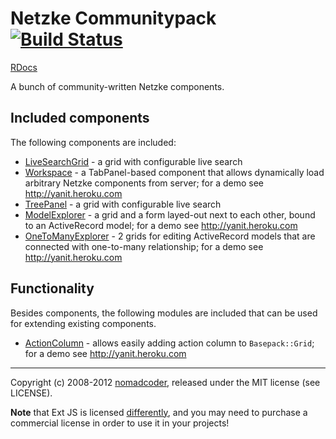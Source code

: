 # Netzke Communitypack [![Build Status](https://secure.travis-ci.org/nomadcoder/netzke-communitypack.png?branch=master)](http://travis-ci.org/nomadcoder/netzke-communitypack)

[RDocs](http://rdoc.info/github/netzke/netzke-communitypack)

A bunch of community-written Netzke components.

## Included components

The following components are included:

* [LiveSearchGrid](http://rdoc.info/github/netzke/netzke-communitypack/Netzke/Communitypack/LiveSearchGrid) - a grid with configurable live search
* [Workspace](http://rdoc.info/github/netzke/netzke-communitypack/Netzke/Communitypack/Workspace) - a TabPanel-based component that allows dynamically load arbitrary Netzke components from server; for a demo see http://yanit.heroku.com
* [TreePanel](http://rdoc.info/github/netzke/netzke-communitypack/Netzke/Communitypack/TreePanel) - a grid with configurable live search
* [ModelExplorer](http://rdoc.info/github/netzke/netzke-communitypack/Netzke/Communitypack/ModelExplorer) - a grid and a form layed-out next to each other, bound to an ActiveRecord model; for a demo see http://yanit.heroku.com
* [OneToManyExplorer](http://rdoc.info/github/netzke/netzke-communitypack/Netzke/Communitypack/OneToManyExplorer) - 2 grids for editing ActiveRecord models that are connected with one-to-many relationship; for a demo see http://yanit.heroku.com

## Functionality

Besides components, the following modules are included that can be used for extending existing components.

* [ActionColumn](http://rdoc.info/github/netzke/netzke-communitypack/Netzke/Communitypack/ActionColumn) - allows easily adding action column to `Basepack::Grid`; for a demo see http://yanit.heroku.com

---
Copyright (c) 2008-2012 [nomadcoder](https://twitter.com/nomadcoder), released under the MIT license (see LICENSE).

**Note** that Ext JS is licensed [differently](http://www.sencha.com/products/extjs/license/), and you may need to purchase a commercial license in order to use it in your projects!
